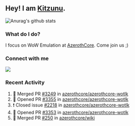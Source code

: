 ## Hey! I am [Kitzunu](https://Github.com/Kitzunu).

![Anurag's github stats](https://github-readme-stats.kitzunu.vercel.app/api?username=Kitzunu&show_icons=true)

### What do I do?

I focus on WoW Emulation at [AzerothCore](https://Github.com/AzerothCore). Come join us ;)

### Connect with me
[![](https://img.shields.io/badge/AzerothCore%20Discord-Connect%20with%20me!-green)](https://discord.com/invite/gkt4y2x)

### Recent Activity

<!--START_SECTION:activity-->
1. 🎉 Merged PR [#3249](https://github.com//azerothcore/azerothcore-wotlk/pull/3249) in [azerothcore/azerothcore-wotlk](https://github.com//azerothcore/azerothcore-wotlk)
2. 💪 Opened PR [#3355](https://github.com//azerothcore/azerothcore-wotlk/pull/3355) in [azerothcore/azerothcore-wotlk](https://github.com//azerothcore/azerothcore-wotlk)
3. ❗️ Closed issue [#2218](https://github.com//azerothcore/azerothcore-wotlk/issues/2218) in [azerothcore/azerothcore-wotlk](https://github.com//azerothcore/azerothcore-wotlk)
4. 💪 Opened PR [#3353](https://github.com//azerothcore/azerothcore-wotlk/pull/3353) in [azerothcore/azerothcore-wotlk](https://github.com//azerothcore/azerothcore-wotlk)
5. 🎉 Merged PR [#250](https://github.com//azerothcore/wiki/pull/250) in [azerothcore/wiki](https://github.com//azerothcore/wiki)
<!--END_SECTION:activity-->
